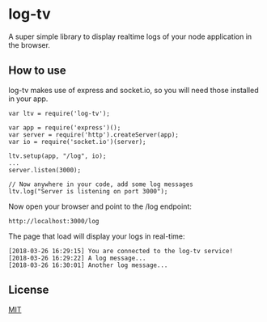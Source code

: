 

# log-tv

A super simple library to display realtime logs of your node application in the browser.

## How to use

log-tv makes use of express and socket.io, so you will need those installed in your app.

    var ltv = require('log-tv');

    var app = require('express')();
    var server = require('http').createServer(app);
    var io = require('socket.io')(server);

    ltv.setup(app, "/log", io);	
    ...
    server.listen(3000);

    // Now anywhere in your code, add some log messages
    ltv.log("Server is listening on port 3000");

Now open your browser and point to the /log endpoint:

    http://localhost:3000/log

The page that load will display your logs in real-time:

    [2018-03-26 16:29:15] You are connected to the log-tv service!
    [2018-03-26 16:29:22] A log message...
    [2018-03-26 16:30:01] Another log message...


## License

[MIT](LICENSE)
